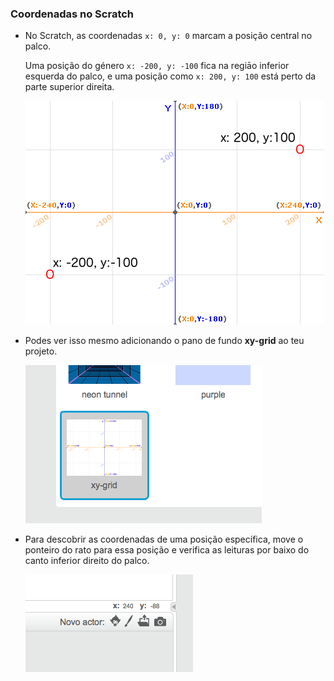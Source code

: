 ### Coordenadas no Scratch

+ No Scratch, as coordenadas `x: 0, y: 0` marcam a posição central no palco.
    
    Uma posição do género `x: -200, y: -100` fica na regiāo inferior esquerda do palco, e uma posição como `x: 200, y: 100` está perto da parte superior direita.
    
    ![Coordenadas do palco](images/coordinates-stage.png)

+ Podes ver isso mesmo adicionando o pano de fundo **xy-grid** ao teu projeto.
    
    ![Coordenadas do palco](images/coordinates-backdrop.png)

+ Para descobrir as coordenadas de uma posição específica, move o ponteiro do rato para essa posição e verifica as leituras por baixo do canto inferior direito do palco.
    
    ![Coordinate readings](images/coordinates-xy-example.png)